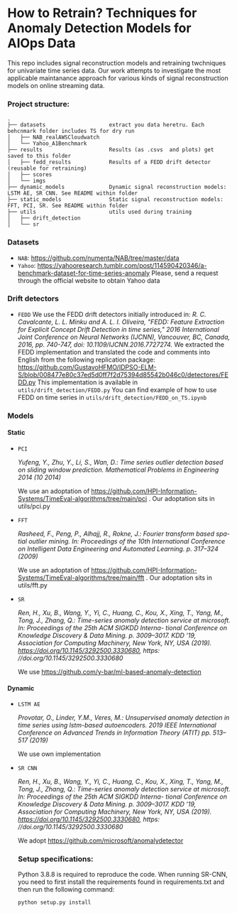 # How to Retrain? Techniques for Anomaly Detection Models for AIOps Data

This repo includes signal reconstruction models and retraining twchniques for univariate time series data.
Our work attempts to investigate the most applicable maintanance approach for various kinds of signal reconstruction models on online streaming data.


### Project structure:
```
.
├── datasets                    extract you data heretru. Each behcnmark folder includes TS for dry run
│   ├── NAB_realAWSCloudwatch
│   └── Yahoo_A1Benchmark  
├── results                     Results (as .csvs  and plots) get saved to this folder
│   ├── fedd_results            Results of a FEDD drift detector (reusable for retraining)
│   ├── scores    
│   └── imgs     
├── dynamic_models              Dynamic signal reconstruction models: LSTM AE, SR CNN. See README within folder
├── static_models               Static signal reconstruction models: FFT, PCI, SR. See README within folder
├── utils                       utils used during training
│   ├── drift_detection
│   └── sr
```

### Datasets

* `NAB`: https://github.com/numenta/NAB/tree/master/data
* `Yahoo`: https://yahooresearch.tumblr.com/post/114590420346/a-benchmark-dataset-for-time-series-anomaly
Please, send a request through the official website to obtain Yahoo data

### Drift detectors

* `FEDD` 
We use the FEDD drift detectors initially introduced in:  *R. C. Cavalcante, L. L. Minku and A. L. I. Oliveira, "FEDD: Feature Extraction for Explicit Concept Drift Detection in time series," 2016 International Joint Conference on Neural Networks (IJCNN), Vancouver, BC, Canada, 2016, pp. 740-747, doi: 10.1109/IJCNN.2016.7727274.*
We extracted the FEDD implementation and translated the code and comments into English from the following replication package: https://github.com/GustavoHFMO/IDPSO-ELM-S/blob/008477e80c37ed5d0ff7f2d75394d85542b046c0/detectores/FEDD.py
This implementation is available in `utils/drift_detection/FEDD.py`
You can find example of how to use FEDD on time series in `utils/drift_detection/FEDD_on_TS.ipynb`

### Models
 #### Static
* `PCI` 

    *Yufeng, Y., Zhu, Y., Li, S., Wan, D.: Time series outlier detection based
    on sliding window prediction. Mathematical Problems in Engineering
    2014 (10 2014)*

    We use an adoptation of https://github.com/HPI-Information-Systems/TimeEval-algorithms/tree/main/pci . Our adoptation sits in utils/pci.py
* `FFT`

    *Rasheed, F., Peng, P., Alhajj, R., Rokne, J.: Fourier transform based spa-
    tial outlier mining. In: Proceedings of the 10th International Conference
    on Intelligent Data Engineering and Automated Learning. p. 317–324
    (2009)*

    We use an adoptation of https://github.com/HPI-Information-Systems/TimeEval-algorithms/tree/main/fft . Our adoptation sits in utils/fft.py
* `SR`

    *Ren, H., Xu, B., Wang, Y., Yi, C., Huang, C., Kou, X., Xing, T.,
    Yang, M., Tong, J., Zhang, Q.: Time-series anomaly detection service
    at microsoft. In: Proceedings of the 25th ACM SIGKDD Interna-
    tional Conference on Knowledge Discovery &amp; Data Mining. p.
    3009–3017. KDD ’19, Association for Computing Machinery, New
    York, NY, USA (2019). https://doi.org/10.1145/3292500.3330680, https:
    //doi.org/10.1145/3292500.3330680*

    We use https://github.com/y-bar/ml-based-anomaly-detection

 #### Dynamic
* `LSTM AE` 

    *Provotar, O., Linder, Y.M., Veres, M.: Unsupervised anomaly detection
    in time series using lstm-based autoencoders. 2019 IEEE International
    Conference on Advanced Trends in Information Theory (ATIT) pp. 513–
    517 (2019)*

    We use own implementation

* `SR CNN`

    *Ren, H., Xu, B., Wang, Y., Yi, C., Huang, C., Kou, X., Xing, T.,
    Yang, M., Tong, J., Zhang, Q.: Time-series anomaly detection service
    at microsoft. In: Proceedings of the 25th ACM SIGKDD Interna-
    tional Conference on Knowledge Discovery &amp; Data Mining. p.
    3009–3017. KDD ’19, Association for Computing Machinery, New
    York, NY, USA (2019). https://doi.org/10.1145/3292500.3330680, https:
    //doi.org/10.1145/3292500.3330680*

    We adopt https://github.com/microsoft/anomalydetector

   ### Setup specifications:

  Python 3.8.8 is required to reproduce the code.
  When running SR-CNN, you need to first install the requirements found in requirements.txt and then run the following command:
  ```
  python setup.py install
  ```

